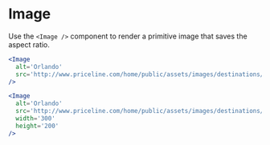 
# Image

Use the `<Image />` component to render a primitive image that saves the aspect ratio.

```.jsx
<Image
  alt='Orlando'
  src='http://www.priceline.com/home/public/assets/images/destinations/orlando.jpg'
/>
```

```.jsx
<Image
  alt='Orlando'
  src='http://www.priceline.com/home/public/assets/images/destinations/orlando.jpg'
  width='300'
  height='200'
/>
```

